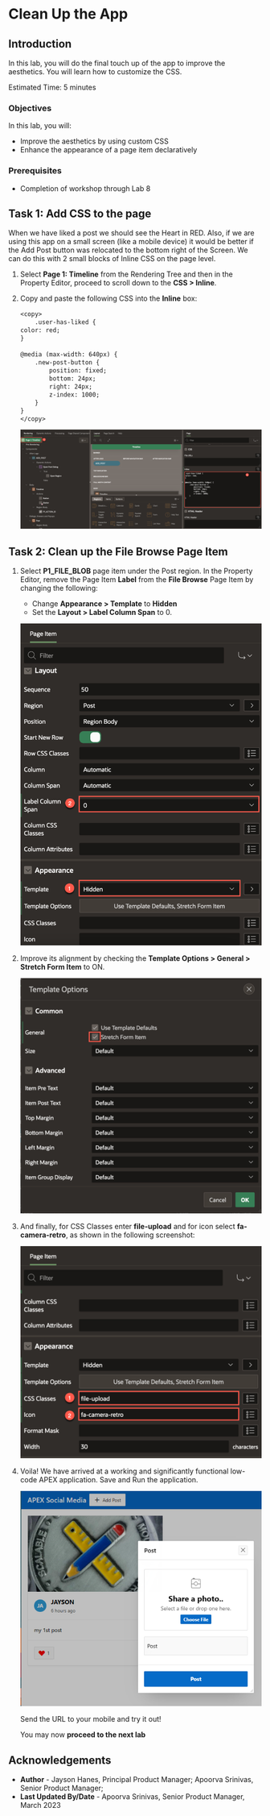 # Clean Up the App

## Introduction

In this lab, you will do the final touch up of the app to improve the aesthetics. You will learn how to customize the CSS.

Estimated Time: 5 minutes

### Objectives

In this lab, you will:
- Improve the aesthetics by using custom CSS
- Enhance the appearance of a page item declaratively

### Prerequisites

- Completion of workshop through Lab 8

## Task 1: Add CSS to the page

When we have liked a post we should see the Heart in RED. Also, if we are using this app on a small screen (like a mobile device) it would be better if the Add Post button was relocated to the bottom right of the Screen. We can do this with 2 small blocks of Inline CSS on the page level.

1.  Select **Page 1: Timeline** from the Rendering Tree and then in the Property Editor, proceed
    to scroll down to the **CSS > Inline**.

2.  Copy and paste the following CSS into the **Inline** box:

    ```
    <copy>
        .user-has-liked {
    color: red;
    }

    @media (max-width: 640px) {
        .new-post-button {
            position: fixed;
            bottom: 24px;
            right: 24px;
            z-index: 1000;
        }
    }
    </copy>
    ```
    ![Property Editor](images/css.png)

## Task 2: Clean up the File Browse Page Item

1.  Select **P1\_FILE\_BLOB** page item under the Post region. In the Property Editor, remove the Page Item **Label** from the **File Browse** Page Item by changing the following:
    - Change **Appearance > Template** to **Hidden**
    - Set the **Layout > Label Column Span** to 0.

    ![Property Editor](images/hidden-col-span.png)

2.  Improve its alignment by checking the **Template Options > General > Stretch Form Item** to ON.

    ![Template Options Dialog](images/stretch-form.png)

3.  And finally, for CSS Classes enter **file-upload** and for icon select **fa-camera-retro**, as shown in the following screenshot:

    ![Property Editor](images/appearance.png)

4. Voila! We have arrived at a working and significantly functional low-code APEX
application. Save and Run the application.

    ![Running app](images/run-app.png)


    Send the URL to your mobile and try it out!

    You may now **proceed to the next lab**

## **Acknowledgements**

 - **Author** - Jayson Hanes, Principal Product Manager; Apoorva Srinivas, Senior Product Manager;
 - **Last Updated By/Date** - Apoorva Srinivas, Senior Product Manager, March 2023
